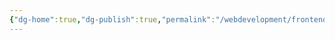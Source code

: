 ```yaml
---
{"dg-home":true,"dg-publish":true,"permalink":"/webdevelopment/frontend/javascript/single-page-applications/frameworks/j-query/","tags":["gardenEntry"],"dgPassFrontmatter":true,"noteIcon":""}
---
```


